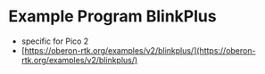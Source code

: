 # Example Program BlinkPlus

* specific for Pico 2
* [https://oberon-rtk.org/examples/v2/blinkplus/](https://oberon-rtk.org/examples/v2/blinkplus/)
